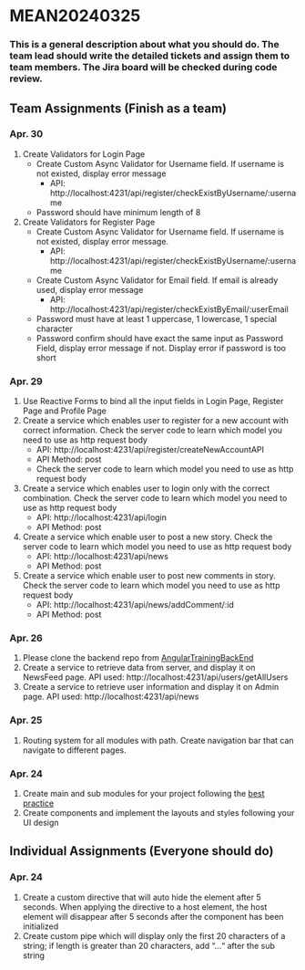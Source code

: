# MEAN20240325

### This is a general description about what you should do. The team lead should write the detailed tickets and assign them to team members. The Jira board will be checked during code review.
## Team Assignments (Finish as a team)
### Apr. 30
1. Create Validators for Login Page
    * Create Custom Async Validator for Username field. If username is not existed, display error message 
        * API: http://localhost:4231/api/register/checkExistByUsername/:username
    * Password should have minimum length of 8
2. Create Validators for Register Page
    * Create Custom Async Validator for Username field. If username is not existed, display error message.
        * API: http://localhost:4231/api/register/checkExistByUsername/:username
    * Create Custom Async Validator for Email field. If email is already used, display error message
        * API: http://localhost:4231/api/register/checkExistByEmail/:userEmail
    * Password must have at least 1 uppercase, 1 lowercase, 1 special character
    * Password confirm should have exact the same input as Password Field, display error message if not. Display error if password is too short
### Apr. 29
1. Use Reactive Forms to bind all the input fields in Login Page, Register Page and Profile Page
2. Create a service which enables user to register for a new account with correct information. Check the server code to learn which model you need to use as http request body
    * API: http://localhost:4231/api/register/createNewAccountAPI 
    * API Method: post
    * Check the server code to learn which model you need to use as http request body
3. Create a service which enables user to login only with the correct combination. Check the server code to learn which model you need to use as http request body
    * API: http://localhost:4231/api/login
    * API Method: post
4. Create a service which enable user to post a new story. Check the server code to learn which model you need to use as http request body
    * API: http://localhost:4231/api/news
    * API Method: post
5. Create a service which enable user to post new comments in story. Check the server code to learn which model you need to use as http request body
    * API: http://localhost:4231/api/news/addComment/:id
    * API Method: post
    
### Apr. 26
1. Please clone the backend repo from [AngularTrainingBackEnd](https://github.com/JRAntra/AngularTrainingBackEnd.git)
2. Create a service to retrieve data from server, and display it on NewsFeed page. API used: http://localhost:4231/api/users/getAllUsers
3. Create a service to retrieve user information and display it on Admin page. API used: http://localhost:4231/api/news


### Apr. 25
1. Routing system for all modules with path. Create navigation bar that can navigate to different pages.
### Apr. 24
1. Create main and sub modules for your project following the [best practice](https://medium.com/@shijin_nath/angular-right-file-structure-and-best-practices-that-help-to-scale-2020-52ce8d967df5)
2. Create components and implement the layouts and styles following your UI design 


## Individual Assignments (Everyone should do)
### Apr. 24
1. Create a custom directive that will auto hide the element after 5 seconds. When applying the directive to a host element, the host element will disappear after 5 seconds after the component has been initialized
2. Create custom pipe which will display only the first 20 characters of a string; if length is greater than 20 characters, add “…“ after the sub string

